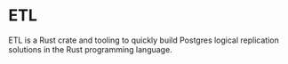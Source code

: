 # ETL

ETL is a Rust crate and tooling to quickly build Postgres logical replication solutions in the Rust programming language.
